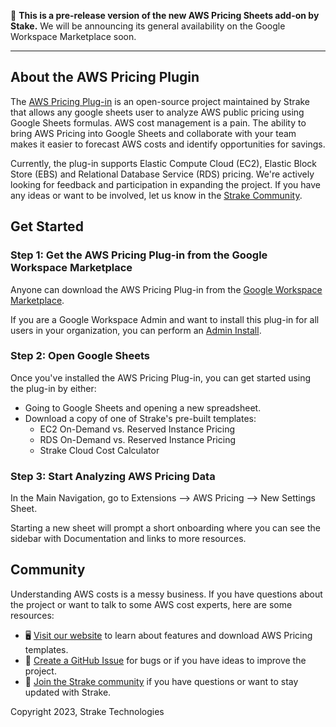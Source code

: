 :mega: **This is a pre-release version of the new AWS Pricing Sheets add-on by Stake.** We will be announcing its general availability on the Google Workspace Marketplace soon.

---

## About the AWS Pricing Plugin

The [AWS Pricing Plug-in](https://workspace.google.com/marketplace/app/aws_pricing/328915503637) is an open-source project maintained by Strake that allows any google sheets user to analyze AWS public pricing using Google Sheets formulas. AWS cost management is a pain. The ability to bring AWS Pricing into Google Sheets and collaborate with your team makes it easier to forecast AWS costs and identify opportunities for savings.

Currently, the plug-in supports Elastic Compute Cloud (EC2), Elastic Block Store (EBS) and Relational Database Service (RDS) pricing. We're actively looking for feedback and participation in expanding the project. If you have any ideas or want to be involved, let us know in the [Strake Community](https://join.slack.com/t/strake-community/shared_invite/zt-1nisfazzn-uO5O_I28Z7N6sZ6iM2H1xA).

## Get Started
### Step 1: Get the AWS Pricing Plug-in from the Google Workspace Marketplace
Anyone can download the AWS Pricing Plug-in from the [Google Workspace Marketplace](https://workspace.google.com/marketplace/app/aws_pricing/328915503637).

If you are a Google Workspace Admin and want to install this plug-in for all users in your organization, you can perform an [Admin Install](https://support.google.com/a/answer/172482?hl=en&ref_topic=1056395).

### Step 2: Open Google Sheets
Once you've installed the AWS Pricing Plug-in, you can get started using the plug-in by either:
* Going to Google Sheets and opening a new spreadsheet.
* Download a copy of one of Strake's pre-built templates:
    * EC2 On-Demand vs. Reserved Instance Pricing
    * RDS On-Demand vs. Reserved Instance Pricing
    * Strake Cloud Cost Calculator

### Step 3: Start Analyzing AWS Pricing Data
In the Main Navigation, go to Extensions --> AWS Pricing --> New Settings Sheet.

Starting a new sheet will prompt a short onboarding where you can see the sidebar with Documentation and links to more resources.

## Community
Understanding AWS costs is a messy business. If you have questions about the project or want to talk to some AWS cost experts, here are some resources:
-  🖥️ [Visit our website](https://getstrake.com) to learn about features and download AWS Pricing templates.
-  🚀 [Create a GitHub Issue](https://github.com/getmacroscope/aws-pricing/issues) for bugs or if you have ideas to improve the project.
-  💭 [Join the Strake community](https://join.slack.com/t/strake-community/shared_invite/zt-1nisfazzn-uO5O_I28Z7N6sZ6iM2H1xA) if you have questions or want to stay updated with Strake.

</hr>

Copyright 2023, Strake Technologies
